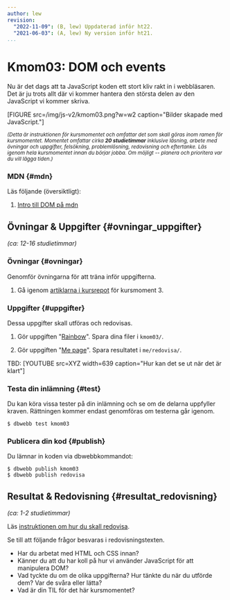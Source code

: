 ```yaml
---
author: lew
revision:
  "2022-11-09": (B, lew) Uppdaterad inför ht22.
  "2021-06-03": (A, lew) Ny version inför ht21.
...
```


# Kmom03: DOM och events

Nu är det dags att ta JavaScript koden ett stort kliv rakt in i webbläsaren. Det är ju trots allt där vi kommer hantera den största delen av den JavaScript vi kommer skriva.

[FIGURE src=/img/js-v2/kmom03.png?w=w2 caption="Bilder skapade med JavaScript."]

<!--more-->

<small><i>(Detta är instruktionen för kursmomentet och omfattar det som skall göras inom ramen för kursmomentet. Momentet omfattar cirka **20 studietimmar** inklusive läsning, arbete med övningar och uppgifter, felsökning, problemlösning, redovisning och eftertanke. Läs igenom hela kursmomentet innan du börjar jobba. Om möjligt -- planera och prioritera var du vill lägga tiden.)</i></small>

### MDN {#mdn}

Läs följande (översiktligt):

1. [Intro till DOM på mdn](https://developer.mozilla.org/en-US/docs/Web/API/Document_Object_Model/Introduction)

## Övningar & Uppgifter {#ovningar_uppgifter}

_(ca: 12-16 studietimmar)_

### Övningar {#ovningar}

Genomför övningarna för att träna inför uppgifterna.

1. Gå igenom [artiklarna i kursrepot](https://github.com/dbwebb-se/js-v2/tree/master/articles/kmom03) för kursmoment 3.

### Uppgifter {#uppgifter}

Dessa uppgifter skall utföras och redovisas.

1. Gör uppgiften "[Rainbow](https://github.com/dbwebb-se/js-v2/blob/master/assignments/kmom03/01_rainbow.md)". Spara dina filer i `kmom03/`.

1. Gör uppgiften "[Me page](https://github.com/dbwebb-se/js-v2/blob/master/assignments/kmom03/02_mepage3.md)". Spara resultatet i `me/redovisa/`.

TBD: [YOUTUBE src=XYZ width=639 caption="Hur kan det se ut när det är klart"]

### Testa din inlämning {#test}

Du kan köra vissa tester på din inlämning och se om de delarna uppfyller kraven. Rättningen kommer endast genomföras om testerna går igenom.

```console
$ dbwebb test kmom03
```

### Publicera din kod {#publish}

Du lämnar in koden via dbwebbkommandot:

```console
$ dbwebb publish kmom03
$ dbwebb publish redovisa
```

## Resultat & Redovisning {#resultat_redovisning}

_(ca: 1-2 studietimmar)_

Läs [instruktionen om hur du skall redovisa](./../redovisa).

Se till att följande frågor besvaras i redovisningstexten.

- Har du arbetat med HTML och CSS innan?
- Känner du att du har koll på hur vi använder JavaScript för att manipulera DOM?
- Vad tyckte du om de olika uppgifterna? Hur tänkte du när du utförde dem? Var de svåra eller lätta?
- Vad är din TIL för det här kursmomentet?
